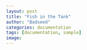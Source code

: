 ```yaml
---
layout: post
title: "Fish in the Tank"
author: "Badseed"
categories: documentation
tags: [documentation, sample]
image: 
---
```

